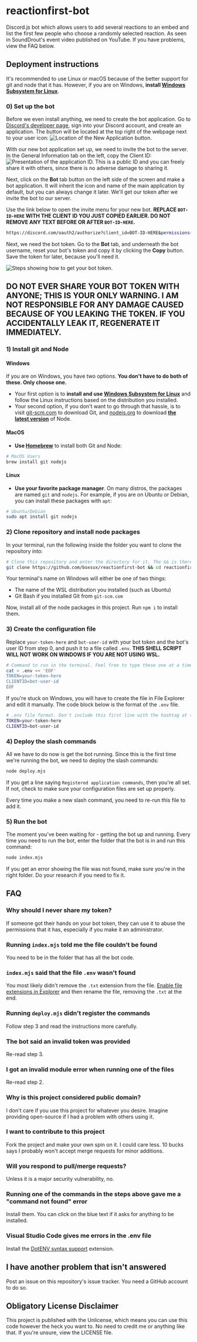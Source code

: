 # reactionfirst-bot

Discord.js bot which allows users to add several reactions to an embed and list the first few people who choose a randomly selected reaction. As seen in SoundDrout's event video published on YouTube. If you have problems, view the FAQ below.

## Deployment instructions

It's recommended to use Linux or macOS because of the better support for git and node that it has. However, if you are on Windows, **install [Windows Subsystem for Linux](https://docs.microsoft.com/en-us/windows/wsl/install)**.

### 0) Set up the bot

Before we even install anything, we need to create the bot application. Go to [Discord's developer page](https://discord.com/developers), sign into your Discord account, and create an application. The button will be located at the top right of the webpage next to your user icon:
![Location of the New Application button.](https://i.vgy.me/wcyUwm.png)

With our new bot application set up, we need to invite the bot to the server. In the General Information tab on the left, copy the Client ID:
![Presentation of the application ID.](https://i.vgy.me/o3LFd3.png)
This is a public ID and you can freely share it with others, since there is no adverse damage to sharing it.

Next, click on the **Bot** tab button on the left side of the screen and make a bot application. It will inherit the icon and name of the main application by default, but you can always change it later. We'll get our token after we invite the bot to our server.

Use the link below to open the invite menu for your new bot. **REPLACE `BOT-ID-HERE` WITH THE CLIENT ID YOU JUST COPIED EARLIER. DO NOT REMOVE ANY TEXT BEFORE OR AFTER `BOT-ID-HERE`.**

```sh
https://discord.com/oauth2/authorize?client_id=BOT-ID-HERE&permissions=274878196800&scope=applications.commands%20bot
```

Next, we need the bot token. Go to the **Bot** tab, and underneath the bot username, reset your bot's token and copy it by clicking the **Copy** button. Save the token for later, because you'll need it.

![Steps showing how to get your bot token.](https://i.vgy.me/9DxQyg.png)

## **DO NOT EVER SHARE YOUR BOT TOKEN WITH ANYONE; THIS IS YOUR ONLY WARNING. I AM NOT RESPONSIBLE FOR ANY DAMAGE CAUSED BECAUSE OF YOU LEAKING THE TOKEN. IF YOU ACCIDENTALLY LEAK IT, REGENERATE IT IMMEDIATELY.**

### 1) Install git and Node

#### Windows

If you are on Windows, you have two options. **You don't have to do both of these. Only choose one.**

-   Your first option is to **install and use [Windows Subsystem for Linux](https://docs.microsoft.com/en-us/windows/wsl/install)** and follow the Linux instructions based on the distribution you installed.
-   Your second option, if you don't want to go through that hassle, is to visit [git-scm.com](http://git-scm.com/download/win) to download Git, and [nodejs.org](https://nodejs.org/en/download/current) to download <u>**the latest version**</u> of Node.

#### MacOS

-   **Use [Homebrew](https://brew.sh)** to install both Git and Node:

```sh
# MacOS Users
brew install git nodejs
```

#### Linux

-   **Use your favorite package manager**. On many distros, the packages are named `git` and `nodejs`. For example, if you are on Ubuntu or Debian, you can install these packages with `apt`:

```sh
# Ubuntu/Debian
sudo apt install git nodejs
```

### 2) Clone repository and install node packages

In your terminal, run the following inside the folder you want to clone the repository into:

```sh
# Clone this repository and enter the directory for it. The && is there to prevent you from entering a nonexistent directory in case the clone fails.
git clone https://github.com/boxsux/reactionfirst-bot && cd reactionfirst-bot
```

Your terminal's name on Windows will either be one of two things:

-   The name of the WSL distribution you installed (such as Ubuntu)
-   Git Bash if you installed Git from `git-scm.com`

Now, install all of the node packages in this project. Run `npm i` to install them.

### 3) Create the configuration file

Replace `your-token-here` and `bot-user-id` with your bot token and the bot's user ID from step 0, and push it to a file called `.env`. **THIS SHELL SCRIPT WILL NOT WORK ON WINDOWS IF YOU ARE NOT USING WSL.**

```sh
# Command to run in the terminal. Feel free to type these one at a time.
cat > .env << 'EOF'
TOKEN=your-token-here
CLIENTID=bot-user-id
EOF
```

If you're stuck on Windows, you will have to create the file in File Explorer and edit it manually. The code block below is the format of the `.env` file.

```sh
# .env file format. Don't include this first line with the hashtag at the start of it.
TOKEN=your-token-here
CLIENTID=bot-user-id
```

### 4) Deploy the slash commands

All we have to do now is get the bot running. Since this is the first time we're running the bot, we need to deploy the slash commands:

```sh
node deploy.mjs
```

If you get a line saying `Registered application commands`, then you're all set. If not, check to make sure your configuration files are set up properly.

Every time you make a new slash command, you need to re-run this file to add it.

### 5) Run the bot

The moment you've been waiting for - getting the bot up and running. Every time you need to run the bot, enter the folder that the bot is in and run this command:

```sh
node index.mjs
```

If you get an error showing the file was not found, make sure you're in the right folder. Do your research if you need to fix it.

## FAQ

### Why should I never share my token?

If someone got their hands on your bot token, they can use it to abuse the permissions that it has, especially if you make it an administrator.

### Running `index.mjs` told me the file couldn't be found

You need to be in the folder that has all the bot code.

### `index.mjs` said that the file `.env` wasn't found

You most likely didn't remove the `.txt` extension from the file. [Enable file extensions in Explorer](https://www.howtogeek.com/205086/beginner-how-to-make-windows-show-file-extensions/) and then rename the file, removing the `.txt` at the end.

### Running `deploy.mjs` didn't register the commands

Follow step 3 and read the instructions more carefully.

### The bot said an invalid token was provided

Re-read step 3.

### I got an invalid module error when running one of the files

Re-read step 2.

### Why is this project considered public domain?

I don't care if you use this project for whatever you desire. Imagine providing open-source if I had a problem with others using it.

### I want to contribute to this project

Fork the project and make your own spin on it. I could care less. 10 bucks says I probably won't accept merge requests for minor additions.

### Will you respond to pull/merge requests?

Unless it is a major security vulnerability, no.

### Running one of the commands in the steps above gave me a "command not found" error

Install them. You can click on the blue text if it asks for anything to be installed.

### Visual Studio Code gives me errors in the .env file

Install the [DotENV syntax support](https://marketplace.visualstudio.com/items?itemName=mikestead.dotenv) extension.

## I have another problem that isn't answered

Post an issue on this repository's issue tracker. You need a GitHub account to do so.

## Obligatory License Disclaimer

This project is published with the Unlicense, which means you can use this code however the heck you want to. No need to credit me or anything like that. If you're unsure, view the LICENSE file.
